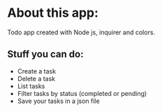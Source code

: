 # About this app:
Todo app created with Node js, inquirer and colors.

## Stuff you can do:

- Create a task
- Delete a task
- List tasks
- Filter tasks by status (completed or pending)
- Save your tasks in a json file